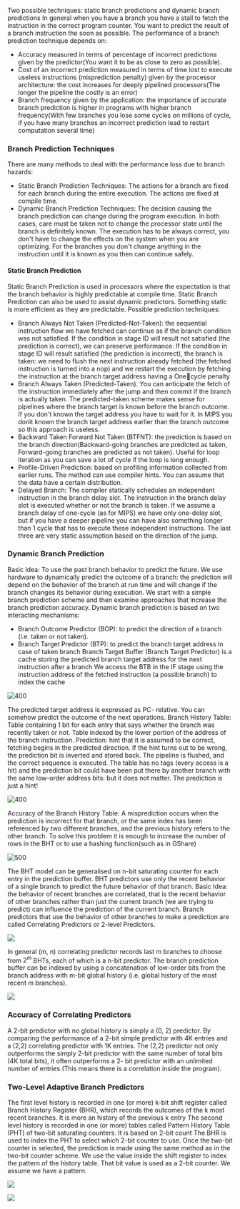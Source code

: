 Two possible techniques: static branch predictions and dynamic branch predictions
In general when you have a branch you have a stall to fetch the instruction in the correct program counter. You want to predict the result of a branch instruction the soon as possible.
The performance of a branch prediction technique depends on:
-  Accuracy measured in terms of percentage of incorrect predictions given by the predictor(You want it to be as close to zero as possible).
- Cost of an incorrect prediction measured in terms of time lost to execute useless instructions (misprediction penalty) given by the processor architecture: the cost increases for deeply pipelined processors(The longer the pipeline the costly is an error)
- Branch frequency given by the application: the importance of accurate branch prediction is higher in programs with higher branch frequency(With few branches you lose some cycles on millions of cycle, if you have many branches an incorrect prediction lead to restart computation several time)
### Branch Prediction Techniques
There are many methods to deal with the performance loss due to branch hazards: 
- Static Branch Prediction Techniques: The actions for a branch are fixed for each branch during the entire execution. The actions are fixed at compile time.
- Dynamic Branch Prediction Techniques: The decision causing the branch prediction can change during the program execution. 
In both cases, care must be taken not to change the processor state until the branch is definitely known. 
The execution has to be always correct, you don't have to change the effects on the system when you are optimizing. For the branches you don't change anything in the instruction until it is known as you then can continue safely.
#### Static Branch Prediction
Static Branch Prediction is used in processors where the expectation is that the branch 
behavior is highly predictable at compile time. Static Branch Prediction can also be used to assist dynamic predictors. Something static is more efficient as they are predictable. 
Possible prediction techniques:
 - Branch Always Not Taken (Predicted-Not-Taken): the sequential instruction flow we have fetched can continue as if the branch condition was not satisfied. If the condition in stage ID will result not satisfied (the prediction is correct), we can preserve performance. If the condition in stage ID will result satisfied (the prediction is incorrect), the branch is taken: we need to flush the next instruction already fetched (the fetched instruction is turned into a nop) and we restart the execution by fetching the instruction at the branch target address having a Onecycle penalty
-  Branch Always Taken (Predicted-Taken). You can anticipate the fetch of the instruction immediately after the jump and then commit if the branch is actually taken. The predicted-taken scheme makes sense for pipelines where the branch target is known before the branch outcome. If you don't known the target address you have to wait for it. In MIPS you donìt known the branch target address earlier than the branch outcome so this approach is useless.
-  Backward Taken Forward Not Taken (BTFNT): the prediction is based on the branch direction(Backward-going branches are predicted as taken, Forward-going branches are predicted as not taken). Useful for loop iteration as you can save a lot of cycle if the loop is long enough.
-  Profile-Driven Prediction: based on profiling information collected from earlier runs. The method can use compiler hints. You can assume that the data have a certain distribution.  
-  Delayed Branch: The compiler statically schedules an independent instruction in the branch delay slot. The instruction in the branch delay slot is executed whether or not the branch is taken. If we assume a branch delay of one-cycle (as for MIPS) we have only one-delay slot, but if you have a deeper pipeline you can have also something longer than 1 cycle that has to execute these independent instructions. 
The last three are very static assumption based on the direction of the jump. 
### Dynamic Branch Prediction
Basic Idea: To use the past branch behavior to predict the future.
We use hardware to dynamically predict the outcome of a branch: the prediction will depend on the behavior of the branch at run time and will change if the branch changes its behavior during execution.
We start with a simple branch prediction scheme and then examine approaches that 
increase the branch prediction accuracy.
Dynamic branch prediction is based on two interacting mechanisms:
- Branch Outcome Predictor (BOP): to predict the direction of a branch (i.e. taken or not  taken).
- Branch Target Predictor (BTP): to predict the branch target address in case of taken branch
Branch Target Buffer (Branch Target Predictor) is a cache storing the predicted branch target address for the next instruction after a branch
We access the BTB in the IF stage using the instruction address of the fetched instruction (a possible branch) to index the cache

![400](https://i.imgur.com/q5GfFdl.png)

The predicted target address is expressed as PC- relative. You can somehow predict the outcome of the next operations. 
Branch History Table: Table containing 1 bit for each entry that says whether the branch 
was recently taken or not. Table indexed by the lower portion of the address of the branch instruction.
Prediction: hint that it is assumed to be correct, fetching begins in the predicted direction. If the hint turns out to be wrong, the prediction bit is inverted and stored back. The pipeline is flushed, and the correct sequence is executed.
The table has no tags (every access is a hit) and the prediction bit could have been put there by another branch with the same low-order address bits: but it does not matter. 
The prediction is just a hint!

![400](https://i.imgur.com/Q8iL6Yv.png)

Accuracy of the Branch History Table: A misprediction occurs when the prediction is incorrect for that branch, or the same index has been referenced by two different branches, and the previous history refers to the other branch.
To solve this problem it is enough to increase the number of rows in the BHT or to use a hashing function(such as in GShare)

![500](https://i.imgur.com/ulvMP8y.png)

The BHT model can be generalised on n-bit saturating counter for each entry in the prediction buffer.
BHT predictors use only the recent behavior of a single branch to predict the future behavior of that branch.
Basic Idea: the behavior of recent branches are correlated, that is the recent behavior of other branches rather than just the current branch (we are trying to predict) can influence the prediction of the current branch. 
Branch predictors that use the behavior of other branches to make a prediction are called Correlating Predictors or 2-level Predictors.

![](https://i.imgur.com/5R1ZMfT.png)

In general (m, n) correlating predictor records last m branches to choose from $2^m$ BHTs, each of which is a n-bit predictor.
The branch prediction buffer can be indexed by using a concatenation of low-order bits from the branch address with m-bit global history (i.e. global history of the most recent m branches).

![](https://i.imgur.com/OrD4Qhw.png)

### Accuracy of Correlating Predictors
A 2-bit predictor with no global history is simply a (0, 2) predictor.
By comparing the performance of a 2-bit simple predictor with 4K entries and a (2,2) correlating predictor with 1K entries. 
The (2,2) predictor not only outperforms the simply 2-bit predictor with the same number of total bits (4K total bits), it often outperforms a 2- bit predictor with an unlimited number of entries.(This means there is a correlation inside the program).
### Two-Level Adaptive Branch Predictors
The first level history is recorded in one (or more) k-bit shift register called Branch History
Register (BHR), which records the outcomes of the k most recent branches. It is more an history of the previous k entry
The second level history is recorded in one (or more) tables called Pattern History Table (PHT) of two-bit saturating counters. It is based on 2-bit count
The BHR is used to index the PHT to select which 2-bit counter to use.
Once the two-bit counter is selected, the prediction is made using the same method as in
the two-bit counter scheme.
We use the value inside the shift register to index the pattern of the history table. That bit value is used as a 2-bit counter. We assume we have a pattern. 

![](https://i.imgur.com/fR2jgr2.png)

![](https://i.imgur.com/iQblKab.png)

